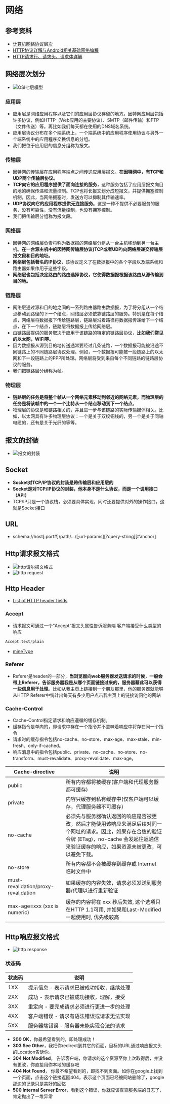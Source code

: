 # 网络

## 参考资料

- [计算机网络协议层次](https://blog.csdn.net/gavin_john/article/details/53186570)
- [HTTP协议详解与Android相关基础网络编程](https://www.jianshu.com/p/3ea1bf1ba915)
- [HTTP请求行、请求头、请求体详解](https://blog.csdn.net/u010256388/article/details/68491509)

## 网络层次划分

- ![OSI七层模型](../../image-resources/http/OSI七层模型.png)

### 应用层

- 应用层是网络应用程序以及它们的应用层协议存留的地方。因特网应用层包括许多协议，例如HTTP（Web应用的主要协议）、SMTP（邮件传输）和FTP（文件传送）等。再比如我们每天都在使用的DNS域名系统。
- 应用层协议分布在多个端系统上，一个端系统中的应用程序使用协议与另外一个端系统中的应用程序交换信息的分组。
- 我们把位于应用层的信息分组称为报文。

### 传输层

- 因特网的传输层在应用程序端点之间传送应用层报文。**在因特网中，有TCP和UDP两个传输层协议。**
- **TCP向它的应用程序提供了面向连接的服务**，这种服务包括了应用层报文向目的地的确保传递和流量控制。TCP也将长报文划分成短报文，并提供拥塞控制机制，因此，当网络拥塞时，发送方可以抑制其传输速率。
- **UDP协议向它的应用程序提供无连接服务**。这是一种不提供不必要服务的服务，没有可靠性，没有流量控制，也没有拥塞控制。
- 我们把传输层分组称为报文段。

### 网络层

- 因特网的网络层负责将称为数据报的网络层分组从一台主机移动到另一台主机。**在一台源主机中的因特网传输层协议(TCP或者UDP)向网络层递交传输层报文段和目的地址。**
- **网络层包括著名的IP协议**，该协议定义了在数据报中的各个字段以及端系统和路由器如果作用于这些字段。
- **网络层也包括决定路由的路由选择协议，它使得数据报根据该路由从源传输到目的地。**

### 链路层

- 网络层通过源和目的地之间的一系列路由器路由数据报，为了将分组从一个结点移动到路径的下一个结点，网络层必须依靠链路层的服务。特别是在每个结点，网络层将数据报下传给链路层，链路层沿着路径将数据报传递给下一个结点，在下一个结点，链路层将数据报上传给网络层。
- 由链路层提供的服务取决于应用于该链路的特定的链路层协议，**比如我们常见的以太网，WIFI等。**
- 因为数据报从源到目的地传送通常要经过几条链路，一个数据报可能被沿途不同链路上的不同链路层协议处理。例如，一个数据报可能被一段链路上的以太网和下一段链路上的PPP所处理。网络层将受到来自每个不同链路的链路层协议的服务。
- 我们把链路层分组称为帧。

### 物理层

- **链路层的任务是将整个帧从一个网络元素移动到邻近的网络元素，而物理层的任务是将该帧中的一个一个比特从一个结点移动到下一个结点**。
- 物理层的协议是和链路相关的，并且进一步与该链路的实际传输媒体相关。比如，以太网具有许多物理层协议：一个是关于双绞铜线的，另一个是关于同轴电缆的，还有是关于光纤的等等。

## 报文的封装

- ![报文的封装](../../image-resources/http/报文的封装.jpg)

## Socket

- **Socket对TCP/IP协议的封装是跨传输层和应用层的**
- **Socket是对TCP/IP协议的封装，他本身不是什么协议，而是一个调用接口（API）**
- TCP/IP只是一个协议栈，必须要具体实现，同时还要提供对外的操作接口，这就是Socket接口

## URL

- schema://host[:port#]/path/.../[;url-params][?query-string][#anchor]

## Http请求报文格式

- ![http请尔报文格式](../../image-resources/http/http报文.jpg)
- ![http request](../../image-resources/http/HttpRequest.png)

## Http Header

- [List of HTTP header fields](https://en.wikipedia.org/wiki/List_of_HTTP_header_fields)

### Accept

- 请求报文可通过一个“Accept”报文头属性告诉服务端 客户端接受什么类型的响应

```java
Accept:text/plain
```

- [mineType](https://en.wikipedia.org/wiki/Media_type)

### Referer

- Referer是header的一部分，**当浏览器向web服务器发送请求的时候，一般会带上Referer，告诉服务器我是从哪个页面链接过来的，服务器藉此可以获得一些信息用于处理**。比如从我主页上链接到一个朋友那里，他的服务器就能够从HTTP Referer中统计出每天有多少用户点击我主页上的链接访问他的网站

### Cache-Control

- Cache-Control指定请求和响应遵循的缓存机制。
- 缓存指令是单向的，即请求中存在一个指令并不意味着响应中将存在同一个指令
- 请求时的缓存指令包括no-cache、no-store、max-age、max-stale、min-fresh、only-if-cached。
- 响应消息中的指令包括public、private、no-cache、no-store、no-transform、must-revalidate、proxy-revalidate、max-age。

Cache-directive                      | 说明
-------------------------------------|-------------------------------------------------------------------------------------------------------------------------------------------------------------------------------------------------
public                               | 所有内容都将被缓存(客户端和代理服务器都可缓存)
private                              | 内容只缓存到私有缓存中(仅客户端可以缓存，代理服务器不可缓存)
no-cache                             | 必须先与服务器确认返回的响应是否被更改，然后才能使用该响应来满足后续对同一个网址的请求。因此，如果存在合适的验证令牌 (ETag)，no-cache 会发起往返通信来验证缓存的响应，如果资源未被更改，可以避免下载。
no-store                             | 所有内容都不会被缓存到缓存或 Internet 临时文件中
must-revalidation/proxy-revalidation | 如果缓存的内容失效，请求必须发送到服务器/代理以进行重新验证
max-age=xxx (xxx is numeric)         | 缓存的内容将在 xxx 秒后失效, 这个选项只在HTTP 1.1可用, 并如果和Last-Modified一起使用时, 优先级较高

## Http响应报文格式

- ![http response](../../image-resources/http/HttpResponse.png)

### 状态码

状态码 | 说明
-------|-------------------------------------------
1XX    | 提示信息 - 表示请求已被成功接收，继续处理
2XX    | 成功 - 表示请求已被成功接收，理解，接受
3XX    | 重定向 - 要完成请求必须进行更进一步的处理
4XX    | 客户端错误 - 请求有语法错误或请求无法实现
5XX    | 服务器端错误 - 服务器未能实现合法的请求

- **200 OK**，你最希望看到的，即处理成功！
- **303 See Other**，我把你redirect到其它的页面，目标的URL通过响应报文头的Location告诉你。
- **304 Not Modified**， 告诉客户端，你请求的这个资源至你上次取得后，并没有更改，你直接用你本地的缓存吧
- **404 Not Found**， 你最不希望看到的，即找不到页面。如你在google上找到一个页面，点击这个链接返回404，表示这个页面已经被网站删除了，google那边的记录只是美好的回忆
- **500 Internal Server Error**，看到这个错误，你就应该查查服务端的日志了，肯定抛出了一堆异常